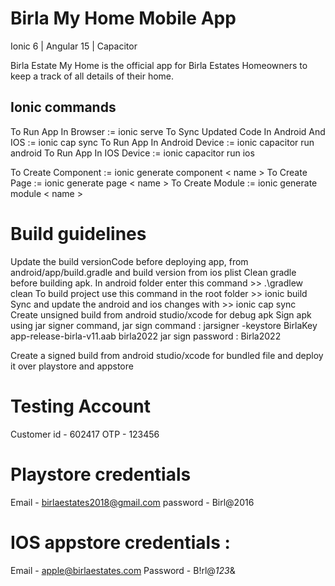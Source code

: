 # Birla My Home Mobile App

Ionic 6 | Angular 15 | Capacitor

Birla Estate My Home is the official app for Birla Estates Homeowners to keep a track of all details of their home.

## Ionic commands

 To Run App In Browser := ionic serve
 To Sync Updated Code In Android And IOS := ionic cap sync
 To Run App In Android Device := ionic capacitor run android
 To Run App In IOS Device := ionic capacitor run ios


 To Create Component := ionic generate component < name >
 To Create Page := ionic generate page < name >
 To Create Module := ionic generate module < name >

 # Build guidelines
Update the build versionCode before deploying app, from android/app/build.gradle and build version from ios plist
Clean gradle before building apk. In android folder enter this command >> .\gradlew clean
To build project use this command in the root folder >> ionic build 
Sync and update the android and ios changes with  >> ionic cap sync
Create unsigned build from android studio/xcode for debug apk
Sign apk using jar signer command,
jar sign command : jarsigner -keystore BirlaKey app-release-birla-v11.aab birla2022
jar sign password : Birla2022

Create a signed build from android studio/xcode for bundled file and deploy it over playstore and appstore


# Testing Account 
Customer id - 602417
OTP - 123456

# Playstore credentials
Email - birlaestates2018@gmail.com
password - Birl@2016

# IOS appstore credentials :
Email - apple@birlaestates.com
Password - B!rl@*123*&